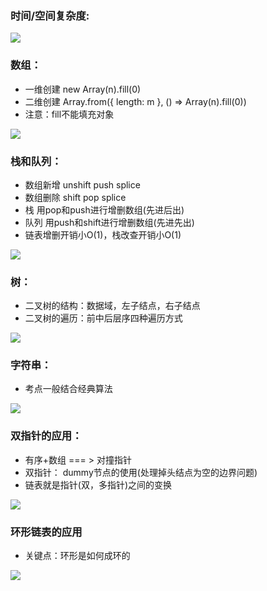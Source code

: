 <a name="XcUmi"></a>
### 时间/空间复杂度:
![](https://cdn.nlark.com/yuque/0/2023/jpeg/29453752/1692162135478-1bda58fb-c850-4130-8cac-1f784a78554c.jpeg)
<a name="LuuMG"></a>
### 数组：

- 一维创建 new Array(n).fill(0)
- 二维创建 Array.from({ length: m }, () => Array(n).fill(0))
- 注意：fill不能填充对象

![](https://cdn.nlark.com/yuque/0/2023/jpeg/29453752/1692196819668-0536b13c-a124-46d7-b95b-709a5560835d.jpeg)

<a name="WvCuq"></a>
### 栈和队列：

- 数组新增 unshift push splice
- 数组删除 shift pop splice
- 栈 用pop和push进行增删数组(先进后出)
- 队列 用push和shift进行增删数组(先进先出)
- 链表增删开销小O(1)，栈改查开销小O(1)

![](https://cdn.nlark.com/yuque/0/2023/jpeg/29453752/1692238461275-f2721ae7-68c5-4b64-a7e3-a70e67389d24.jpeg)
<a name="Kb5gB"></a>
### 树：

- 二叉树的结构：数据域，左子结点，右子结点
- 二叉树的遍历：前中后层序四种遍历方式

![](https://cdn.nlark.com/yuque/0/2023/jpeg/29453752/1692155679298-29a3891a-b688-4bd7-91e1-62e44b9069f9.jpeg)
<a name="oG4Es"></a>
### 字符串：

- 考点一般结合经典算法

![](https://cdn.nlark.com/yuque/0/2023/jpeg/29453752/1692360340619-e6dc93dc-b932-44f0-a2a2-585b0dd433fb.jpeg)
<a name="jN5rk"></a>
### 双指针的应用：

- 有序+数组 === > 对撞指针
- 双指针： dummy节点的使用(处理掉头结点为空的边界问题)
- 链表就是指针(双，多指针)之间的变换

![](https://cdn.nlark.com/yuque/0/2023/jpeg/29453752/1692285476197-1991d0f8-45b6-445b-b700-e3bb922eddb4.jpeg)
<a name="iFDpC"></a>
### 环形链表的应用

- 关键点：环形是如何成环的

![](https://cdn.nlark.com/yuque/0/2023/jpeg/29453752/1692349540819-5f92db5a-e31a-4fa0-a665-33313d144ccd.jpeg)
